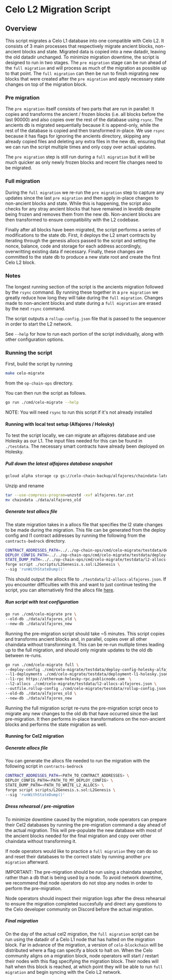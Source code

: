 # Celo L2 Migration Script

## Overview

This script migrates a Celo L1 database into one compatible with Celo L2. It consists of 3 main processes that respectively migrate ancient blocks, non-ancient blocks and state. Migrated data is copied into a new datadir, leaving the old datadir unchanged. To minimize migration downtime, the script is designed to run in two stages. The `pre migration` stage can be run ahead of the `full migration` and will process as much of the migration as possible up to that point. The `full migration` can then be run to finish migrating new blocks that were created after the `pre migration` and apply necessary state changes on top of the migration block.

### Pre migration

The `pre migration` itself consists of two parts that are run in parallel: It copies and transforms the ancient / frozen blocks (i.e. all blocks before the last 90000) and also copies over the rest of the database using `rsync`. The ancients db is migrated sequentially because it is append-only, while the rest of the database is copied and then transformed in-place. We use `rsync` because it has flags for ignoring the ancients directory, skipping any already copied files and deleting any extra files in the new db, ensuring that we can run the script multiple times and only copy over actual updates.

The `pre migration` step is still run during a `full migration` but it will be much quicker as only newly frozen blocks and recent file changes need to be migrated.

### Full migration

During the `full migration` we re-run the `pre migration` step to capture any updates since the last `pre migration` and then apply in-place changes to non-ancient blocks and state. While this is happening, the script also checks for any stray ancient blocks that have remained in leveldb despite being frozen and removes them from the new db. Non-ancient blocks are then transformed to ensure compatibility with the L2 codebase.

Finally after all blocks have been migrated, the script performs a series of modifications to the state db. First, it deploys the L2 smart contracts by iterating through the genesis allocs passed to the script and setting the nonce, balance, code and storage for each address accordingly, overwritting existing data if necessary. Finally, these changes are committed to the state db to produce a new state root and create the first Celo L2 block.

### Notes

The longest running section of the script is the ancients migration followed by the `rsync` command. By running these together in a `pre migration` we greatly reduce how long they will take during the `full migration`. Changes made to non-ancient blocks and state during a `full migration` are erased by the next `rsync` command.

The script outputs a `rollup-config.json` file that is passed to the sequencer in order to start the L2 network.

See `--help` for how to run each portion of the script individually, along with other configuration options.

### Running the script

First, build the script by running

```bash
make celo-migrate
```

from the `op-chain-ops` directory.

You can then run the script as follows.

```bash
go run ./cmd/celo-migrate --help
```

NOTE: You will need `rsync` to run this script if it's not already installed

#### Running with local test setup (Alfajores / Holesky)

To test the script locally, we can migrate an alfajores database and use Holesky as our L1. The input files needed for this can be found in `./testdata`. The necessary smart contracts have already been deployed on Holesky.

##### Pull down the latest alfajores database snapshot

```bash
gcloud alpha storage cp gs://celo-chain-backup/alfajores/chaindata-latest.tar.zst alfajores.tar.zst
```

Unzip and rename

```bash
tar --use-compress-program=unzstd -xvf alfajores.tar.zst
mv chaindata ./data/alfajores_old
```

##### Generate test allocs file

The state migration takes in a allocs file that specifies the l2 state changes to be made during the migration. This file can be generated from the deploy config and l1 contract addresses by running the following from the `contracts-bedrock` directory.

```bash
CONTRACT_ADDRESSES_PATH=../../op-chain-ops/cmd/celo-migrate/testdata/deployment-l1-holesky.json \
DEPLOY_CONFIG_PATH=../../op-chain-ops/cmd/celo-migrate/testdata/deploy-config-holesky-alfajores.json \
STATE_DUMP_PATH=../../op-chain-ops/cmd/celo-migrate/testdata/l2-allocs-alfajores.json \
forge script ./scripts/L2Genesis.s.sol:L2Genesis \
--sig 'runWithStateDump()'
```

This should output the allocs file to `./testdata/l2-allocs-alfajores.json`. If you encounter difficulties with this and want to just continue testing the script, you can alternatively find the allocs file [here](https://gist.github.com/jcortejoso/7f90ba9b67c669791014661ccb6de81a).

##### Run script with test configuration

```bash
go run ./cmd/celo-migrate pre \
--old-db ./data/alfajores_old \
--new-db ./data/alfajores_new
```

Running the pre-migration script should take ~5 minutes. This script copies and transforms ancient blocks and, in parallel, copies over all other chaindata without transforming it. This can be re-run mutliple times leading up to the full migration, and should only migrate updates to the old db between re-runs.

```bash
go run ./cmd/celo-migrate full \
--deploy-config ./cmd/celo-migrate/testdata/deploy-config-holesky-alfajores.json \
--l1-deployments ./cmd/celo-migrate/testdata/deployment-l1-holesky.json \
--l1-rpc https://ethereum-holesky-rpc.publicnode.com  \
--l2-allocs ./cmd/celo-migrate/testdata/l2-allocs-alfajores.json \
--outfile.rollup-config ./cmd/celo-migrate/testdata/rollup-config.json \
--old-db ./data/alfajores_old \
--new-db ./data/alfajores_new
```

Running the full migration script re-runs the pre-migration script once to migrate any new changes to the old db that have occurred since the last pre-migration. It then performs in-place transformations on the non-ancient blocks and performs the state migration as well.

#### Running for Cel2 migration

##### Generate allocs file

You can generate the allocs file needed to run the migration with the following script in `contracts-bedrock`

```bash
CONTRACT_ADDRESSES_PATH=<PATH_TO_CONTRACT_ADDRESSES> \
DEPLOY_CONFIG_PATH=<PATH_TO_MY_DEPLOY_CONFIG> \
STATE_DUMP_PATH=<PATH_TO_WRITE_L2_ALLOCS> \
forge script scripts/L2Genesis.s.sol:L2Genesis \
--sig 'runWithStateDump()'
```

##### Dress rehearsal / pre-migration

To minimize downtime caused by the migration, node operators can prepare their Cel2 databases by running the pre-migration command a day ahead of the actual migration. This will pre-populate the new database with most of the ancient blocks needed for the final migration and copy over other chaindata without transforming it.

If node operators would like to practice a `full migration` they can do so and reset their databases to the correct state by running another `pre migration` afterward.

IMPORTANT: The pre-migration should be run using a chaindata snapshot, rather than a db that is being used by a node. To avoid network downtime, we recommend that node operators do not stop any nodes in order to perform the pre-migration.

Node operators should inspect their migration logs after the dress rehearsal to ensure the migration completed succesfully and direct any questions to the Celo developer community on Discord before the actual migration.

##### Final migration

On the day of the actual cel2 migration, the `full migration` script can be run using the datadir of a Celo L1 node that has halted on the migration block. Far in advance of the migration, a version of `celo-blockchain` will be distributed where a flag can specify a block to halt on. When the Celo community aligns on a migration block, node operators will start / restart their nodes with this flag specifying the migration block. Their nodes will halt when this block is reached, at which point they will be able to run `full migration` and begin syncing with the Celo L2 network.
